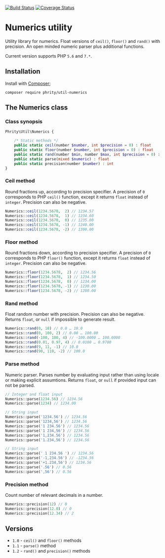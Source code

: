 [![Build Status](https://travis-ci.org/sirn-se/phrity-util-numerics.svg?branch=master)](https://travis-ci.org/sirn-se/phrity-util-numerics)
[![Coverage Status](https://coveralls.io/repos/github/sirn-se/phrity-util-numerics/badge.svg?branch=master)](https://coveralls.io/github/sirn-se/phrity-util-numerics?branch=master)

# Numerics utility

Utility library for numerics. Float versions of `ceil()`, `floor()` and `rand()` with precision. An open minded numeric parser plus additional functions.

Current version supports PHP `5.6` and `7.*`.

## Installation

Install with [Composer](https://getcomposer.org/);
```
composer require phrity/util-numerics
```

## The Numerics class

###  Class synopsis

```php
Phrity\Util\Numerics {

    /* Static methods */
    public static ceil(number $number, int $precision = 0) : float
    public static floor(number $number, int $precision = 0) : float
    public static rand(number $min, number $max, int $precision = 0) : float
    public static parse(mixed $numeric) : float
    public static precision(number $number) : int
}
```

### Ceil method

Round fractions up, according to precision specifier. A precision of `0` corresponds to PHP `ceil()` function, except it returns `float` instead of `integer`. Precision can also be negative.

```php
Numerics::ceil(1234.5678,  2) // 1234.57
Numerics::ceil(1234.5678,  1) // 1234.60
Numerics::ceil(1234.5678,  0) // 1235.00
Numerics::ceil(1234.5678, -1) // 1240.00
Numerics::ceil(1234.5678, -2) // 1300.00
```

### Floor method

Round fractions down, according to precision specifier. A precision of `0` corresponds to PHP `floor()` function, except it returns `float` instead of `integer`. Precision can also be negative.

```php
Numerics::floor(1234.5678,  2) // 1234.56
Numerics::floor(1234.5678,  1) // 1234.50
Numerics::floor(1234.5678,  0) // 1234.00
Numerics::floor(1234.5678, -1) // 1230.00
Numerics::floor(1234.5678, -2) // 1200.00
```

### Rand method

Float random number with precision. Precision can also be negative. Returns `float`, or `null` if impossible to generate result.

```php
Numerics::rand(0, 10) // 0.0 … 10.0
Numerics::rand(0, 100, 2) // 0.00 … 100.00
Numerics::rand(-100, 100, 4) // -100.0000 … 100.0000
Numerics::rand(0.01, 0.97, 4) // 0.0100 … 0.9700
Numerics::rand(9, 11, -1) // 10.0
Numerics::rand(90, 110, -2) // 100.0
```

### Parse method

Numeric parser. Parses number by evaluating input rather than using locale or making explicit assumtions. Returns `float`, or `null` if provided input can not be parsed.

```php
// Integer and float input
Numerics::parse(1234.56) // 1234.56
Numerics::parse(1234) // 1234.00

// String input
Numerics::parse('1234.56') // 1234.56
Numerics::parse('1234,56') // 1234.56
Numerics::parse('1 234.56') // 1234.56
Numerics::parse('1 234,56') // 1234.56
Numerics::parse('1,234.56') // 1234.56
Numerics::parse('1.234,56') // 1234.56

// String input
Numerics::parse(' 1 234.56 ') // 1234.56
Numerics::parse('-1,234.56') // -1234.56
Numerics::parse('+1.234,56') // 1234.56
Numerics::parse('.56') // 0.56
Numerics::parse(',56') // 0.56
```

### Precision method

Count number of relevant decimals in a number.

```php
Numerics::precision(12) // 0
Numerics::precision(12.0) // 0
Numerics::precision(12.34) // 2
```

## Versions

* `1.0` - `ceil()` and `floor()` methods
* `1.1` - `parse()` method
* `1.2` - `rand()` and `precision()` methods